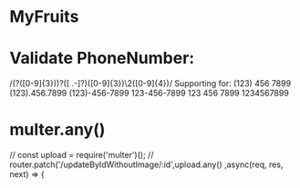 # MyFruits
# Validate PhoneNumber: 
/\(?([0-9]{3})\)?([ .-]?)([0-9]{3})\2([0-9]{4})/
Supporting for: 
(123) 456 7899
(123).456.7899
(123)-456-7899
123-456-7899
123 456 7899
1234567899
# multer.any()
// const upload = require('multer')();
//  router.patch('/updateByIdWithoutImage/:id',upload.any() ,async(req, res, next) => {



